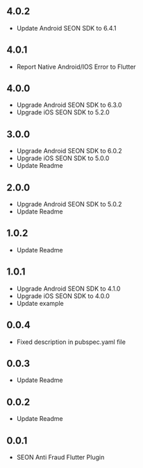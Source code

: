 ## 4.0.2

- Update Android SEON SDK to 6.4.1

## 4.0.1

- Report Native Android/IOS Error to Flutter

## 4.0.0

- Upgrade Android SEON SDK to 6.3.0
- Upgrade iOS SEON SDK to 5.2.0

## 3.0.0

- Upgrade Android SEON SDK to 6.0.2
- Upgrade iOS SEON SDK to 5.0.0
- Update Readme

## 2.0.0

- Upgrade Android SEON SDK to 5.0.2
- Update Readme

## 1.0.2

- Update Readme

## 1.0.1

- Upgrade Android SEON SDK to 4.1.0
- Upgrade iOS SEON SDK to 4.0.0
- Update example

## 0.0.4

- Fixed description in pubspec.yaml file

## 0.0.3

- Update Readme

## 0.0.2

- Update Readme

## 0.0.1

- SEON Anti Fraud Flutter Plugin
